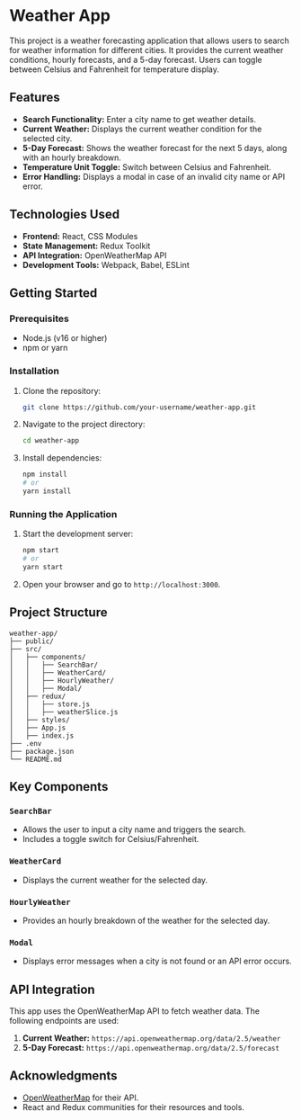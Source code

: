 # Weather App

This project is a weather forecasting application that allows users to search for weather information for different cities. It provides the current weather conditions, hourly forecasts, and a 5-day forecast. Users can toggle between Celsius and Fahrenheit for temperature display.

## Features

- **Search Functionality:** Enter a city name to get weather details.
- **Current Weather:** Displays the current weather condition for the selected city.
- **5-Day Forecast:** Shows the weather forecast for the next 5 days, along with an hourly breakdown.
- **Temperature Unit Toggle:** Switch between Celsius and Fahrenheit.
- **Error Handling:** Displays a modal in case of an invalid city name or API error.

## Technologies Used

- **Frontend:** React, CSS Modules
- **State Management:** Redux Toolkit
- **API Integration:** OpenWeatherMap API
- **Development Tools:** Webpack, Babel, ESLint

## Getting Started

### Prerequisites

- Node.js (v16 or higher)
- npm or yarn

### Installation

1. Clone the repository:
   ```bash
   git clone https://github.com/your-username/weather-app.git
   ```
2. Navigate to the project directory:
   ```bash
   cd weather-app
   ```
3. Install dependencies:
   ```bash
   npm install
   # or
   yarn install
   ```

### Running the Application

1. Start the development server:
   ```bash
   npm start
   # or
   yarn start
   ```
2. Open your browser and go to `http://localhost:3000`.


## Project Structure

```
weather-app/
├── public/
├── src/
│   ├── components/
│   │   ├── SearchBar/
│   │   ├── WeatherCard/
│   │   ├── HourlyWeather/
│   │   ├── Modal/
│   ├── redux/
│   │   ├── store.js
│   │   ├── weatherSlice.js
│   ├── styles/
│   ├── App.js
│   ├── index.js
├── .env
├── package.json
└── README.md
```

## Key Components

### `SearchBar`
- Allows the user to input a city name and triggers the search.
- Includes a toggle switch for Celsius/Fahrenheit.

### `WeatherCard`
- Displays the current weather for the selected day.

### `HourlyWeather`
- Provides an hourly breakdown of the weather for the selected day.

### `Modal`
- Displays error messages when a city is not found or an API error occurs.

## API Integration

This app uses the OpenWeatherMap API to fetch weather data. The following endpoints are used:

1. **Current Weather:**
   `https://api.openweathermap.org/data/2.5/weather`
2. **5-Day Forecast:**
   `https://api.openweathermap.org/data/2.5/forecast`


## Acknowledgments

- [OpenWeatherMap](https://openweathermap.org/) for their API.
- React and Redux communities for their resources and tools.

